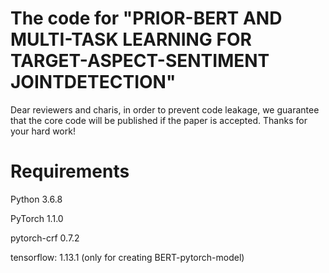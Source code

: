 # The code for "PRIOR-BERT AND MULTI-TASK LEARNING FOR TARGET-ASPECT-SENTIMENT JOINTDETECTION"
Dear reviewers and charis, in order to prevent code leakage, we guarantee that the core code will be published if the paper is accepted. Thanks for your hard work!
# Requirements
Python 3.6.8

PyTorch 1.1.0

pytorch-crf 0.7.2

tensorflow: 1.13.1 (only for creating BERT-pytorch-model)
